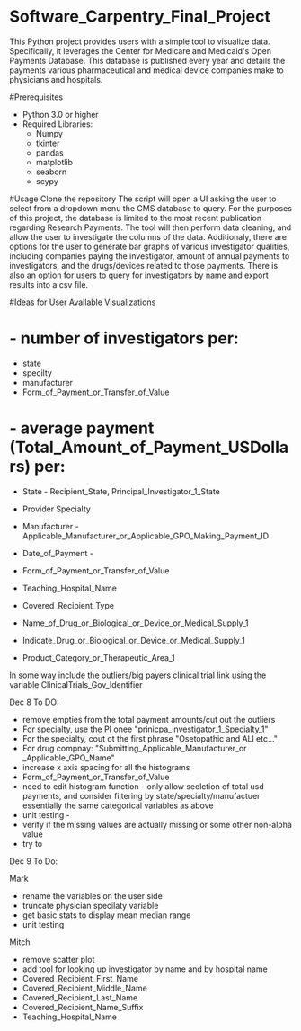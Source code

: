 # Software_Carpentry_Final_Project

This Python project provides users with a simple tool to visualize data. Specifically, it 
leverages the Center for Medicare and Medicaid's Open Payments Database. 
This database is published every year and details the payments various pharmaceutical and medical device companies 
make to physicians and hospitals. 

#Prerequisites
- Python 3.0 or higher
- Required Libraries:
    - Numpy
    - tkinter
    - pandas
    - matplotlib
    - seaborn
    - scypy
 
#Usage
Clone the repository
The script will open a UI asking the user to select from a dropdown menu the CMS database to query. 
For the purposes of this project, the database is limited to the most recent publication regarding Research Payments. 
The tool will then perform data cleaning, and allow the user to investigate the columns of the data. 
Additionaly, there are options for the user to generate bar graphs of various investigator qualities, 
including companies paying the investigator, amount of annual payments to investigators, and the drugs/devices related to those payments. 
There is also an option for users to query for investigators by name and export results into a csv file. 

#Ideas for User Available Visualizations
# 
# - number of investigators per: 
  - state
  - specilty
  - manufacturer
  - Form_of_Payment_or_Transfer_of_Value
    
# - average payment (Total_Amount_of_Payment_USDollars) per:
  -  State - Recipient_State, Principal_Investigator_1_State
  -  Provider Specialty
  -  Manufacturer - Applicable_Manufacturer_or_Applicable_GPO_Making_Payment_ID
  -  Date_of_Payment -
  -  Form_of_Payment_or_Transfer_of_Value
  -  Teaching_Hospital_Name
  -  Covered_Recipient_Type

- Name_of_Drug_or_Biological_or_Device_or_Medical_Supply_1
- Indicate_Drug_or_Biological_or_Device_or_Medical_Supply_1
- Product_Category_or_Therapeutic_Area_1



In some way include the outliers/big payers clinical trial link using the variable ClinicalTrials_Gov_Identifier

Dec 8 To DO:
- remove empties from the total payment amounts/cut out the outliers
- For specialty, use the PI onee "prinicpa_investigator_1_Specialty_1"
- For the specialty, cout ot the first phrase "Osetopathic and ALl etc..."
- For drug compnay: "Submitting_Applicable_Manufacturer_or
_Applicable_GPO_Name"
- increase x axis spacing for all the histograms
- Form_of_Payment_or_Transfer_of_Value
- need to edit histogram function - only allow seelction of total usd payments, and consider filtering by state/specialty/manufactuer essentially the same categorical variables as above
- unit testing -
- verify if the missing values are actually missing or some other non-alpha value
- try to 
  
Dec 9 To Do:

Mark 
- rename the variables on the user side
- truncate physician specilaty variable
- get basic stats to display mean median range
- unit testing  


Mitch
- remove scatter plot
- add tool for looking up investigator by name and by hospital name
-   Covered_Recipient_First_Name
-   Covered_Recipient_Middle_Name
-   Covered_Recipient_Last_Name
-   Covered_Recipient_Name_Suffix
-   Teaching_Hospital_Name

